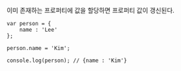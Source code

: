 이미 존재하는 프로퍼티에 값을 할당하면 프로퍼티 값이 갱신된다.
```
var person = {
    name : 'Lee'
};

person.name = 'Kim';

console.log(person); // {name : 'Kim'}
```
